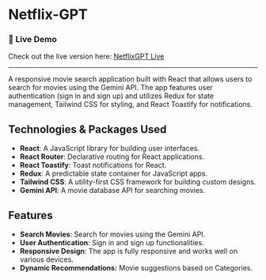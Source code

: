 # Netflix-GPT

### 🔗 Live Demo

Check out the live version here: [NetflixGPT Live](https://netflix-gpt-ddeepak26s-projects.vercel.app/)

---
A responsive movie search application built with React that allows users to search for movies using the Gemini API. The app features user authentication (sign in and sign up) and utilizes Redux for state management, Tailwind CSS for styling, and React Toastify for notifications.

## Technologies & Packages Used

- **React**: A JavaScript library for building user interfaces.
- **React Router**: Declarative routing for React applications.
- **React Toastify**: Toast notifications for React.
- **Redux**: A predictable state container for JavaScript apps.
- **Tailwind CSS**: A utility-first CSS framework for building custom designs.
- **Gemini API**: A movie database API for searching movies.

## Features

- **Search Movies**: Search for movies using the Gemini API.
- **User Authentication**: Sign in and sign up functionalities.
- **Responsive Design**: The app is fully responsive and works well on various devices.
- **Dynamic Recommendations:** Movie suggestions based on Categories.


